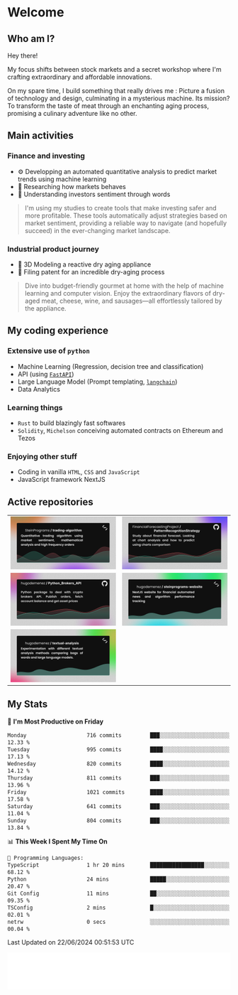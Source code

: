 # Welcome 

## Who am I?

Hey there! 

My focus shifts between stock markets and a secret workshop where I'm crafting extraordinary and affordable innovations. 



On my spare time, I build something that really drives me :
Picture a fusion of technology and design, culminating in a mysterious machine. 
Its mission? To transform the taste of meat through an enchanting aging process, promising a culinary adventure like no other.

## Main activities

### Finance and investing
* ⚙️ Developping an automated quantitative analysis to predict market trends using machine learning
* 📝 Researching how markets behaves
* 🧠 Understanding investors sentiment through words

> I'm using my studies to create tools that make investing safer and more profitable. These tools automatically adjust strategies based on market sentiment, providing a reliable way to navigate (and hopefully succeed) in the ever-changing market landscape.

### Industrial product journey
* 🚀 3D Modeling a reactive dry aging appliance
* 📎 Filing patent for an incredible dry-aging process

> Dive into budget-friendly gourmet at home with the help of machine learning and computer vision. Enjoy the extraordinary flavors of dry-aged meat, cheese, wine, and sausages—all effortlessly tailored by the appliance.

## My coding experience

### Extensive use of `python` 

* Machine Learning (Regression, decision tree and classification)
* API (using [`FastAPI`](https://fastapi.tiangolo.com))
* Large Language Model (Prompt templating, [`langchain`](https://python.langchain.com/docs/get_started/introduction))
* Data Analytics

### Learning things

* `Rust` to build blazingly fast softwares
* `Solidity`, `Michelson` conceiving automated contracts on Ethereum and Tezos

### Enjoying other stuff

* Coding in vanilla `HTML`, `CSS` and `JavaScript` 
* JavaScript framework NextJS
  
## Active repositories
|||
| ------------- | ------------- |
|[![Python Trading Algorithm](assets/base_python_architecture.png)](https://github.com/SteinPrograms/base-python-architecture)|[![Quantitative Prediction](assets/pattern_recognition_strategy.png)](https://github.com/FinancialForecastingProject/PatternRecognitionStrategy.git)|
|[![Broker SDK](assets/python_brokers_api.png)](https://github.com/hugodemenez/Python_Brokers_API)|[![NextJS Website](assets/steinprograms-website.png)](https://github.com/hugodemenez/steinprograms-website)|
|[![Textual](assets/textual-analysis.png)](https://github.com/hugodemenez/textual-analysis)||


## My Stats

<!--START_SECTION:waka-->
📅 **I'm Most Productive on Friday** 

```text
Monday                   716 commits         ███░░░░░░░░░░░░░░░░░░░░░░   12.33 % 
Tuesday                  995 commits         ████░░░░░░░░░░░░░░░░░░░░░   17.13 % 
Wednesday                820 commits         ████░░░░░░░░░░░░░░░░░░░░░   14.12 % 
Thursday                 811 commits         ███░░░░░░░░░░░░░░░░░░░░░░   13.96 % 
Friday                   1021 commits        ████░░░░░░░░░░░░░░░░░░░░░   17.58 % 
Saturday                 641 commits         ███░░░░░░░░░░░░░░░░░░░░░░   11.04 % 
Sunday                   804 commits         ███░░░░░░░░░░░░░░░░░░░░░░   13.84 % 
```


📊 **This Week I Spent My Time On** 

```text
💬 Programming Languages: 
TypeScript               1 hr 20 mins        █████████████████░░░░░░░░   68.12 % 
Python                   24 mins             █████░░░░░░░░░░░░░░░░░░░░   20.47 % 
Git Config               11 mins             ██░░░░░░░░░░░░░░░░░░░░░░░   09.35 % 
TSConfig                 2 mins              █░░░░░░░░░░░░░░░░░░░░░░░░   02.01 % 
netrw                    0 secs              ░░░░░░░░░░░░░░░░░░░░░░░░░   00.04 % 
```


 Last Updated on 22/06/2024 00:51:53 UTC
<!--END_SECTION:waka-->

![Coding metrics](metrics.plugin.wakatime.svg)
